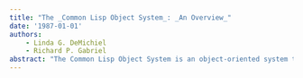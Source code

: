 ```yaml
---
title: "The _Common Lisp Object System_: _An Overview_"
date: '1987-01-01'
authors: 
    - Linda G. DeMichiel
    - Richard P. Gabriel
abstract: "The Common Lisp Object System is an object-oriented system that is based on the concepts of generic functions, multiple inheritance, and method combination. All objects in the Object System are instances of classes that form an extension to the Common Lisp type system. The Common Lisp Object System is based on a meta-object protocol that renders it possible to alter the fundamental structure of the Object System itself. The Common Lisp Object System has been proposed as a standard for ANSI Common Lisp and has been tentatively endorsed by X3J13."
---
```


